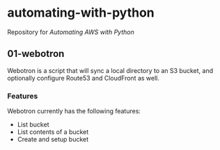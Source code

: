 # automating-with-python
Repository for *Automating AWS with Python*

## 01-webotron

Webotron is a script that will sync a local directory to an S3 bucket,
and optionally configure Route53 and CloudFront as well.

### Features

Webotron currently has the following features:

- List bucket
- List contents of a bucket
- Create and setup bucket
